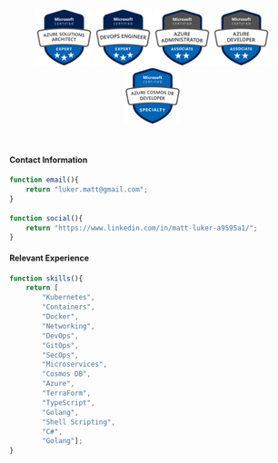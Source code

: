 <p style="text-align: center">
<img src="./assets/badges/azure-solutions-architect-expert.png" width="100"/>
<img src="./assets/badges/azure-devops-engineer-expert.png" width="100"/>
<img src="./assets/badges/azure-administrator-associate.png" width="100"/>
<img src="./assets/badges/azure-developer-associate.png" width="100"/>
<img src="./assets/badges/azure-certified-azure-cosmos-db-developer-specialty.png" width="100"/>
</p>
<br>

#### Contact Information
```js
function email(){
	return "luker.matt@gmail.com";
}

function social(){
	return "https://www.linkedin.com/in/matt-luker-a9595a1/";
}
```
#### Relevant Experience
```js
function skills(){
	return [
		"Kubernetes",
		"Containers",
		"Docker",
		"Networking",
		"DevOps",
		"GitOps",
		"SecOps",
		"Microservices",
		"Cosmos DB",
		"Azure",
		"TerraForm",
		"TypeScript",
		"Golang",
		"Shell Scripting",
		"C#",
		"Golang"];
}
```


